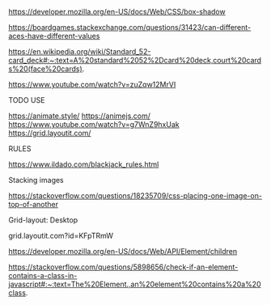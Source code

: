 https://developer.mozilla.org/en-US/docs/Web/CSS/box-shadow

https://boardgames.stackexchange.com/questions/31423/can-different-aces-have-different-values

https://en.wikipedia.org/wiki/Standard_52-card_deck#:~:text=A%20standard%2052%2Dcard%20deck,court%20cards%20(face%20cards).

https://www.youtube.com/watch?v=zuZqw12MrVI

TODO USE

https://animate.style/
https://animejs.com/
https://www.youtube.com/watch?v=g7WnZ9hxUak
https://grid.layoutit.com/


RULES

https://www.ildado.com/blackjack_rules.html


Stacking images

https://stackoverflow.com/questions/18235709/css-placing-one-image-on-top-of-another


Grid-layout: Desktop

grid.layoutit.com?id=KFpTRmW

https://developer.mozilla.org/en-US/docs/Web/API/Element/children

https://stackoverflow.com/questions/5898656/check-if-an-element-contains-a-class-in-javascript#:~:text=The%20Element.,an%20element%20contains%20a%20class.